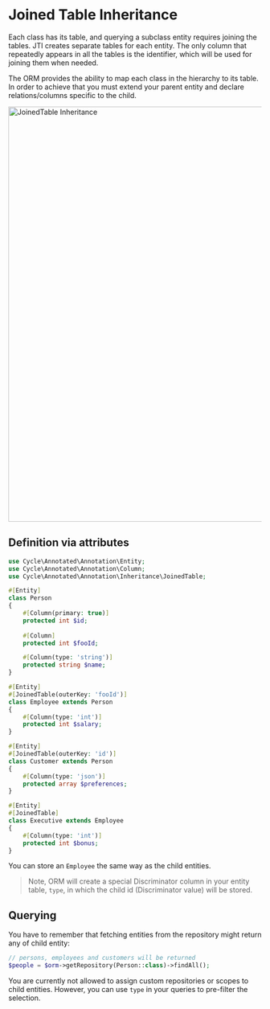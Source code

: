 # Joined Table Inheritance

Each class has its table, and querying a subclass entity requires joining the tables. JTI creates separate tables for
each entity. The only column that repeatedly appears in all the tables is the identifier, which will be used for joining
them when needed.

The ORM provides the ability to map each class in the hierarchy to its table. In order to achieve that you must extend
your parent entity and declare relations/columns specific to the child.

<img width="826" alt="JoinedTable Inheritance" src="https://user-images.githubusercontent.com/773481/144869504-e3236f51-011e-448e-a02a-767880609bdb.png">

## Definition via attributes

```php
use Cycle\Annotated\Annotation\Entity;
use Cycle\Annotated\Annotation\Column;
use Cycle\Annotated\Annotation\Inheritance\JoinedTable;

#[Entity]
class Person
{
    #[Column(primary: true)]
    protected int $id;
    
    #[Column]
    protected int $fooId;

    #[Column(type: 'string')]
    protected string $name;
}

#[Entity]
#[JoinedTable(outerKey: 'fooId')]
class Employee extends Person
{
    #[Column(type: 'int')]
    protected int $salary;
}

#[Entity]
#[JoinedTable(outerKey: 'id')]
class Customer extends Person
{
    #[Column(type: 'json')]
    protected array $preferences;
}

#[Entity]
#[JoinedTable]
class Executive extends Employee
{
    #[Column(type: 'int')]
    protected int $bonus;
}
```

You can store an `Employee` the same way as the child entities.

> Note, ORM will create a special Discriminator column in your entity table, `type`, in which the child id (Discriminator value) will be stored.

## Querying

You have to remember that fetching entities from the repository might return any of child entity:

```php
// persons, employees and customers will be returned
$people = $orm->getRepository(Person::class)->findAll();
```

You are currently not allowed to assign custom repositories or scopes to child entities. However, you can use `type` in
your queries to pre-filter the selection.
